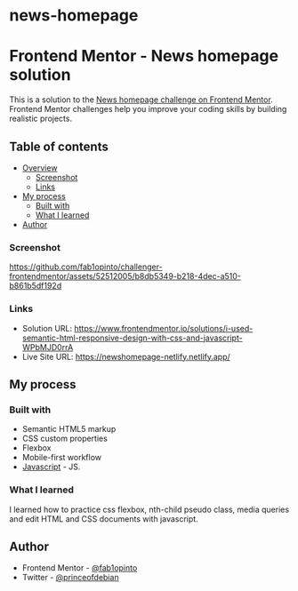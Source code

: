 # news-homepage
# Frontend Mentor - News homepage solution

This is a solution to the [News homepage challenge on Frontend Mentor](https://www.frontendmentor.io/challenges/news-homepage-H6SWTa1MFl). Frontend Mentor challenges help you improve your coding skills by building realistic projects. 

## Table of contents

- [Overview](#overview)
  - [Screenshot](#screenshot)
  - [Links](#links)
- [My process](#my-process)
  - [Built with](#built-with)
  - [What I learned](#what-i-learned)
- [Author](#author)


### Screenshot

https://github.com/fab1opinto/challenger-frontendmentor/assets/52512005/b8db5349-b218-4dec-a510-b861b5df192d


### Links

- Solution URL: https://www.frontendmentor.io/solutions/i-used-semantic-html-responsive-design-with-css-and-javascript-WPbMJD0rrA
- Live Site URL: https://newshomepage-netlify.netlify.app/

## My process

### Built with

- Semantic HTML5 markup
- CSS custom properties
- Flexbox
- Mobile-first workflow
- [Javascript](https://www.javascript.com/) - JS.

### What I learned

I learned how to practice css flexbox, nth-child pseudo class, media queries and edit HTML and CSS documents with javascript.

## Author

- Frontend Mentor - [@fab1opinto](https://www.frontendmentor.io/profile/fab1opinto)
- Twitter - [@princeofdebian](https://www.twitter.com/princeofdebian)

